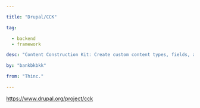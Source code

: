 ```yaml
---

title: "Drupal/CCK" 

tag: 

  - backend
  - framework 

desc: "Content Construction Kit: Create custom content types, fields, and add-ons for Drupal" 

by: "bankbkbkk" 

from: "Thinc." 

---
```




https://www.drupal.org/project/cck 

